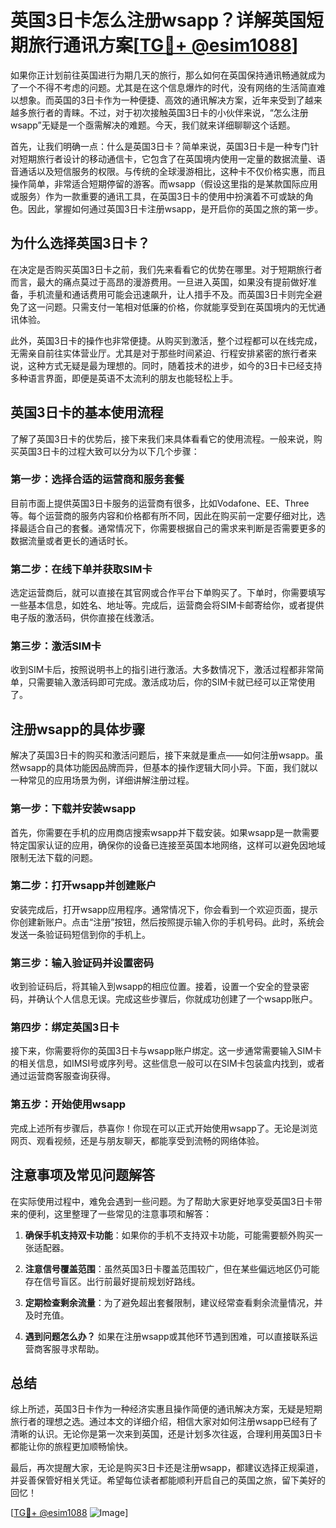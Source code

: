 # 英国3日卡怎么注册wsapp？详解英国短期旅行通讯方案[[TG💪+ @esim1088](https://t.me/s/esim1088)]

如果你正计划前往英国进行为期几天的旅行，那么如何在英国保持通讯畅通就成为了一个不得不考虑的问题。尤其是在这个信息爆炸的时代，没有网络的生活简直难以想象。而英国的3日卡作为一种便捷、高效的通讯解决方案，近年来受到了越来越多旅行者的青睐。不过，对于初次接触英国3日卡的小伙伴来说，“怎么注册wsapp”无疑是一个亟需解决的难题。今天，我们就来详细聊聊这个话题。

首先，让我们明确一点：什么是英国3日卡？简单来说，英国3日卡是一种专门针对短期旅行者设计的移动通信卡，它包含了在英国境内使用一定量的数据流量、语音通话以及短信服务的权限。与传统的全球漫游相比，这种卡不仅价格实惠，而且操作简单，非常适合短期停留的游客。而wsapp（假设这里指的是某款国际应用或服务）作为一款重要的通讯工具，在英国3日卡的使用中扮演着不可或缺的角色。因此，掌握如何通过英国3日卡注册wsapp，是开启你的英国之旅的第一步。

## 为什么选择英国3日卡？

在决定是否购买英国3日卡之前，我们先来看看它的优势在哪里。对于短期旅行者而言，最大的痛点莫过于高昂的漫游费用。一旦进入英国，如果没有提前做好准备，手机流量和通话费用可能会迅速飙升，让人措手不及。而英国3日卡则完全避免了这一问题。只需支付一笔相对低廉的价格，你就能享受到在英国境内的无忧通讯体验。

此外，英国3日卡的操作也非常便捷。从购买到激活，整个过程都可以在线完成，无需亲自前往实体营业厅。尤其是对于那些时间紧迫、行程安排紧密的旅行者来说，这种方式无疑是最为理想的。同时，随着技术的进步，如今的3日卡已经支持多种语言界面，即便是英语不太流利的朋友也能轻松上手。

## 英国3日卡的基本使用流程

了解了英国3日卡的优势后，接下来我们来具体看看它的使用流程。一般来说，购买英国3日卡的过程大致可以分为以下几个步骤：

### 第一步：选择合适的运营商和服务套餐

目前市面上提供英国3日卡服务的运营商有很多，比如Vodafone、EE、Three等。每个运营商的服务内容和价格都有所不同，因此在购买前一定要仔细对比，选择最适合自己的套餐。通常情况下，你需要根据自己的需求来判断是否需要更多的数据流量或者更长的通话时长。

### 第二步：在线下单并获取SIM卡

选定运营商后，就可以直接在其官网或合作平台下单购买了。下单时，你需要填写一些基本信息，如姓名、地址等。完成后，运营商会将SIM卡邮寄给你，或者提供电子版的激活码，供你直接在线激活。

### 第三步：激活SIM卡

收到SIM卡后，按照说明书上的指引进行激活。大多数情况下，激活过程都非常简单，只需要输入激活码即可完成。激活成功后，你的SIM卡就已经可以正常使用了。

## 注册wsapp的具体步骤

解决了英国3日卡的购买和激活问题后，接下来就是重点——如何注册wsapp。虽然wsapp的具体功能因品牌而异，但基本的操作逻辑大同小异。下面，我们就以一种常见的应用场景为例，详细讲解注册过程。

### 第一步：下载并安装wsapp

首先，你需要在手机的应用商店搜索wsapp并下载安装。如果wsapp是一款需要特定国家认证的应用，确保你的设备已连接至英国本地网络，这样可以避免因地域限制无法下载的问题。

### 第二步：打开wsapp并创建账户

安装完成后，打开wsapp应用程序。通常情况下，你会看到一个欢迎页面，提示你创建新账户。点击“注册”按钮，然后按照提示输入你的手机号码。此时，系统会发送一条验证码短信到你的手机上。

### 第三步：输入验证码并设置密码

收到验证码后，将其输入到wsapp的相应位置。接着，设置一个安全的登录密码，并确认个人信息无误。完成这些步骤后，你就成功创建了一个wsapp账户。

### 第四步：绑定英国3日卡

接下来，你需要将你的英国3日卡与wsapp账户绑定。这一步通常需要输入SIM卡的相关信息，如IMSI号或序列号。这些信息一般可以在SIM卡包装盒内找到，或者通过运营商客服查询获得。

### 第五步：开始使用wsapp

完成上述所有步骤后，恭喜你！你现在可以正式开始使用wsapp了。无论是浏览网页、观看视频，还是与朋友聊天，都能享受到流畅的网络体验。

## 注意事项及常见问题解答

在实际使用过程中，难免会遇到一些问题。为了帮助大家更好地享受英国3日卡带来的便利，这里整理了一些常见的注意事项和解答：

1. **确保手机支持双卡功能**：如果你的手机不支持双卡功能，可能需要额外购买一张适配器。
   
2. **注意信号覆盖范围**：虽然英国3日卡覆盖范围较广，但在某些偏远地区仍可能存在信号盲区。出行前最好提前规划好路线。

3. **定期检查剩余流量**：为了避免超出套餐限制，建议经常查看剩余流量情况，并及时充值。

4. **遇到问题怎么办？** 如果在注册wsapp或其他环节遇到困难，可以直接联系运营商客服寻求帮助。

## 总结

综上所述，英国3日卡作为一种经济实惠且操作简便的通讯解决方案，无疑是短期旅行者的理想之选。通过本文的详细介绍，相信大家对如何注册wsapp已经有了清晰的认识。无论你是第一次来到英国，还是计划多次往返，合理利用英国3日卡都能让你的旅程更加顺畅愉快。

最后，再次提醒大家，无论是购买3日卡还是注册wsapp，都建议选择正规渠道，并妥善保管好相关凭证。希望每位读者都能顺利开启自己的英国之旅，留下美好的回忆！

[[TG💪+ @esim1088](https://t.me/s/esim1088) ![Image](https://i.postimg.cc/4NQfJmqS/Snipaste-2025-05-13-00-14-12.png)]